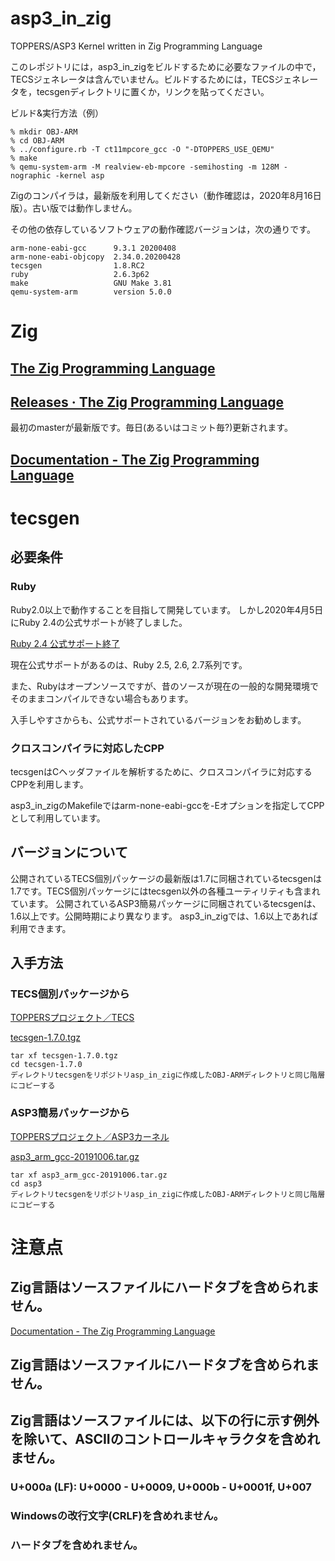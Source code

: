 # asp3_in_zig
TOPPERS/ASP3 Kernel written in Zig Programming Language

このレポジトリには，asp3_in_zigをビルドするために必要なファイルの中で，TECSジェネレータは含んでいません。ビルドするためには，TECSジェネレータを，tecsgenディレクトリに置くか，リンクを貼ってください。

ビルド&実行方法（例）

    % mkdir OBJ-ARM
    % cd OBJ-ARM
    % ../configure.rb -T ct11mpcore_gcc -O "-DTOPPERS_USE_QEMU"
    % make
    % qemu-system-arm -M realview-eb-mpcore -semihosting -m 128M -nographic -kernel asp

Zigのコンパイラは，最新版を利用してください（動作確認は，2020年8月16日版）。古い版では動作しません。

その他の依存しているソフトウェアの動作確認バージョンは，次の通りです。

    arm-none-eabi-gcc      9.3.1 20200408
    arm-none-eabi-objcopy  2.34.0.20200428
    tecsgen                1.8.RC2
    ruby                   2.6.3p62
    make                   GNU Make 3.81
    qemu-system-arm        version 5.0.0
    
# Zig
## [The Zig Programming Language](https://ziglang.org/)
## [Releases · The Zig Programming Language](https://ziglang.org/download/)
最初のmasterが最新版です。毎日(あるいはコミット毎?)更新されます。
## [Documentation \- The Zig Programming Language](https://ziglang.org/documentation/master/)
# tecsgen
## 必要条件
### Ruby
Ruby2.0以上で動作することを目指して開発しています。
しかし2020年4月5日にRuby 2.4の公式サポートが終了しました。

[Ruby 2\.4 公式サポート終了](https://www.ruby-lang.org/ja/news/2020/04/05/support-of-ruby-2-4-has-ended/)

現在公式サポートがあるのは、Ruby 2.5, 2.6, 2.7系列です。

また、Rubyはオープンソースですが、昔のソースが現在の一般的な開発環境でそのままコンパイルできない場合もあります。

入手しやすさからも、公式サポートされているバージョンをお勧めします。
### クロスコンパイラに対応したCPP
tecsgenはCヘッダファイルを解析するために、クロスコンパイラに対応するCPPを利用します。

asp3_in_zigのMakefileではarm-none-eabi-gccを-Eオプションを指定してCPPとして利用しています。

## バージョンについて
公開されているTECS個別パッケージの最新版は1.7に同梱されているtecsgenは1.7です。TECS個別パッケージにはtecsgen以外の各種ユーティリティも含まれています。
公開されているASP3簡易パッケージに同梱されているtecsgenは、1.6以上です。公開時期により異なります。
asp3_in_zigでは、1.6以上であれば利用できます。
## 
## 入手方法
### TECS個別パッケージから
[TOPPERSプロジェクト／TECS](https://www.toppers.jp/tecs.html)

[tecsgen-1.7.0.tgz](https://www.toppers.jp/download.cgi/tecsgen-1.7.0.tgz)

    tar xf tecsgen-1.7.0.tgz
    cd tecsgen-1.7.0
    ディレクトリtecsgenをリポジトリasp_in_zigに作成したOBJ-ARMディレクトリと同じ階層にコピーする

### ASP3簡易パッケージから
[TOPPERSプロジェクト／ASP3カーネル](https://www.toppers.jp/asp3-e-download.html)

[asp3_arm_gcc-20191006.tar.gz](https://www.toppers.jp/download.cgi/asp3_arm_gcc-20191006.tar.gz)


    tar xf asp3_arm_gcc-20191006.tar.gz
    cd asp3
    ディレクトリtecsgenをリポジトリasp_in_zigに作成したOBJ-ARMディレクトリと同じ階層にコピーする

# 注意点
## Zig言語はソースファイルにハードタブを含められません。
[Documentation \- The Zig Programming Language](https://ziglang.org/documentation/master/#Source-Encoding)
## Zig言語はソースファイルにハードタブを含められません。
## Zig言語はソースファイルには、以下の行に示す例外を除いて、ASCIIのコントロールキャラクタを含めれません。
### U+000a (LF): U+0000 - U+0009, U+000b - U+0001f, U+007
### Windowsの改行文字(CRLF)を含めれません。
### ハードタブを含めれません。
